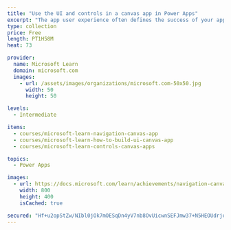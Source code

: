 ```yaml
---
title: "Use the UI and controls in a canvas app in Power Apps"
excerpt: "The app user experience often defines the success of your app. This learning path will focus on how to provide the best app navigation, and build the best UI using themes, icons, images, personalization, different form factors, and controls."
type: collection
price: Free
length: PT1H58M
heat: 73

provider:
  name: Microsoft Learn
  domain: microsoft.com
  images:
    - url: /assets/images/organizations/microsoft.com-50x50.jpg
      width: 50
      height: 50

levels:
  - Intermediate

items:
  - courses/microsoft-learn-navigation-canvas-app
  - courses/microsoft-learn-how-to-build-ui-canvas-app
  - courses/microsoft-learn-controls-canvas-apps

topics:
  - Power Apps

images:
  - url: https://docs.microsoft.com/learn/achievements/navigation-canvas-app-social.png
    width: 800
    height: 400
    isCached: true

secured: "Hf+u2opStZw/NIbl0jOk7mOESqDn4yV7nb8OvUicwnSEFJmw37+N5HEOUdrjotORll2ZAW4x5b+nqA5Et7jbmYyWfpB591K0usch/namVF8PMCusLwEJ2aBmvYS4Cat+xfwcB+/OPpTiDYGAfYgYE75n1A7gAluxeamtFkgLZus/PhmHoFEyt6ak5vr2ZgbnAonSPxCMX7PAkkeD1rFocb1vTDFiEPs659b+2m6IrRAqw1orTWefHyU4e8UZ4c9yVpHaaqmoz3GeIE5SsF4aHm07cB9/7zVZG4COx//1pyr1tX+DKcOH7Mybwgx7ukt27G6M3DvHJcq0kZO5T6NZnmdgr171zr9ZFdZaMDYtEKU=;uFMmxxNzINiwR4DS97U51Q=="
---
```


